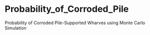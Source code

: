 # Probability_of_Corroded_Pile
Probability of Corroded Pile-Supported Wharves using Monte Carlo Simulation
